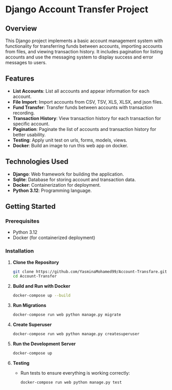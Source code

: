 # Django Account Transfer Project

## Overview

This Django project implements a basic account management system with functionality for transferring funds between accounts, importing accounts from files, and viewing transaction history. It includes pagination for listing accounts and use the messaging system to display success and error messages to users.

## Features

- **List Accounts**: List all accounts and appear information for each account.
- **File Import**: Import accounts from CSV, TSV, XLS, XLSX, and json files.
- **Fund Transfer**: Transfer funds between accounts with transaction recording.
- **Transaction History**: View transaction history for each transaction for specific account.
- **Pagination**: Paginate the list of accounts and transaction history for better usability.
- **Testing**: Apply unit test on urls, forms, models, views.
- **Docker**: Build an image to run this web app on docker.

## Technologies Used

- **Django**: Web framework for building the application.
- **Sqlite**: Database for storing account and transaction data.
- **Docker**: Containerization for deployment.
- **Python 3.12**: Programming language.

## Getting Started

### Prerequisites

- Python 3.12
- Docker (for containerized deployment)

### Installation

1. **Clone the Repository**

   ```bash
   git clone https://github.com/YasminaMohamed99/Account-Transfare.git
   cd Account-Transfer
   ```
2. **Build and Run with Docker**

   ```bash
   docker-compose up --build
   ```
3. **Run Migrations**

   ```bash
   docker-compose run web python manage.py migrate
   ```
4. **Create Superuser**

   ```bash
   docker-compose run web python manage.py createsuperuser
   ```
5. **Run the Development Server**

   ```bash
   docker-compose up
   ```
   
6. **Testing**
   * Run tests to ensure everything is working correctly:

      ```bash
      docker-compose run web python manage.py test
      ```